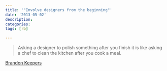 ```yaml
---
title: '"Involve designers from the beginning"'
date: '2013-05-02'
description:
categories:
tags: [rb]

---
```


> Asking a designer to polish something after you finish it is like asking a chef to clean the kitchen after you cook a meal.

[Brandon Keepers](http://opensoul.org/blog/archives/2012/06/05/whats-it-like-to-work-at-github/)
